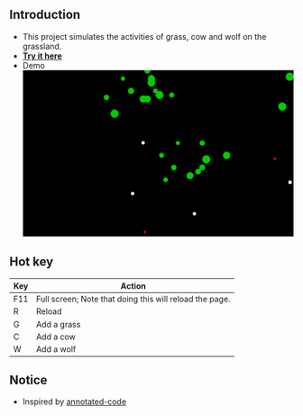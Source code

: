 ## Introduction
+ This project simulates the activities of grass, cow and wolf on the grassland.
+ **[Try it here](https://songwonderful.github.io/population-simulator/)**
+ Demo
![Demo](./demo.gif)

## Hot key
|Key|Action|
|---|---|
|F11|Full screen; Note that doing this will reload the page.|
|R|Reload |
|G|Add a grass|
|C|Add a cow|
|W|Add a wolf|

## Notice
+ Inspired by [annotated-code](https://github.com/maryrosecook/annotated-code)
